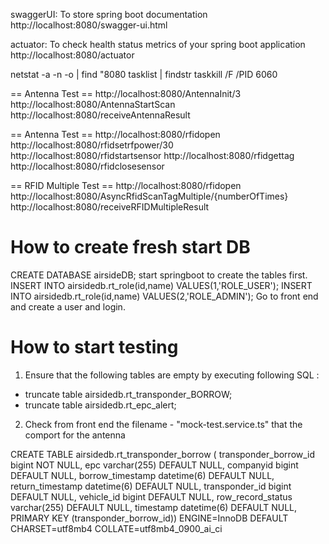 swaggerUI: To store spring boot documentation 
http://localhost:8080/swagger-ui.html

actuator: To check health status metrics of your spring boot application 
http://localhost:8080/actuator

netstat -a -n -o | find "8080
tasklist | findstr <PID>
taskkill /F /PID 6060

== Antenna Test ==
http://localhost:8080/AntennaInit/3
http://localhost:8080/AntennaStartScan
http://localhost:8080/receiveAntennaResult

== Antenna Test ==
http://localhost:8080/rfidopen
http://localhost:8080/rfidsetrfpower/30
http://localhost:8080/rfidstartsensor
http://localhost:8080/rfidgettag
http://localhost:8080/rfidclosesensor

== RFID Multiple Test ==
http://localhost:8080/rfidopen
http://localhost:8080/AsyncRfidScanTagMultiple/{numberOfTimes}
http://localhost:8080/receiveRFIDMultipleResult


How to create fresh start DB
======================================
CREATE DATABASE airsideDB;
start springboot to create the tables first.
INSERT INTO airsidedb.rt_role(id,name) VALUES(1,'ROLE_USER');
INSERT INTO airsidedb.rt_role(id,name) VALUES(2,'ROLE_ADMIN');
Go to front end and create a user and login.

How to start testing
===============================
1) Ensure that the following tables are empty by executing following SQL :
- truncate table airsidedb.rt_transponder_BORROW;
- truncate table airsidedb.rt_epc_alert;
2) Check from front end the filename - "mock-test.service.ts" that the comport for the antenna


CREATE TABLE airsidedb.rt_transponder_borrow (  transponder_borrow_id bigint NOT NULL,  epc varchar(255) DEFAULT NULL,    companyid bigint DEFAULT NULL,  borrow_timestamp datetime(6) DEFAULT NULL,  return_timestamp datetime(6) DEFAULT NULL,   transponder_id bigint DEFAULT NULL,  vehicle_id bigint DEFAULT NULL,  row_record_status varchar(255) DEFAULT NULL,  timestamp datetime(6) DEFAULT NULL,  PRIMARY KEY (transponder_borrow_id)) ENGINE=InnoDB DEFAULT CHARSET=utf8mb4 COLLATE=utf8mb4_0900_ai_ci

